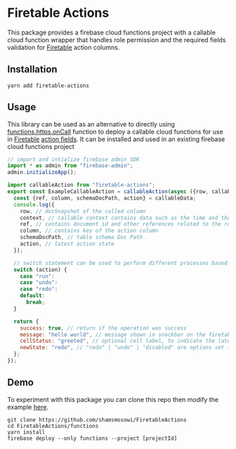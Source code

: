 # Firetable Actions


This package provides a firebase cloud functions project with a callable cloud function wrapper that handles role permission and the required fields validation for [Firetable](https://github.com/AntlerVC/firetable) action columns.

## Installation

```
yarn add firetable-actions
```

## Usage

This library can be used as an alternative to directly using [functions.https.onCall](https://firebase.google.com/docs/reference/functions/providers_https_#oncall) function to deploy a callable cloud functions for use in [Firetable](https://github.com/AntlerVC/firetable) [action fields](https://github.com/AntlerVC/firetable/wiki/Field-Types).
It can be installed and used in an existing firebase cloud functions project

```javascript 
// import and intialize firebase admin SDK
import * as admin from "firebase-admin";
admin.initializeApp();

import callableAction from "firetable-actions";
export const ExampleCallableAction = callableAction(async ({row, callableData, context}) =>{
  const {ref, column, schemaDocPath, action} = callableData;
  console.log({
    row, // docSnapshot of the called column
    context, // callable context contains data such as the time and the user running the action
    ref, // contains document id and other references related to the row
    column, // contains key of the action column
    schemaDocPath, // table schema Doc Path
    action, // latest action state
  });

  // switch statement can be used to perform different processes based on the state of the action cell
  switch (action) {
    case "run":
    case "undo":
    case "redo":
    default:
      break;
  }

  return {
    success: true, // return if the operation was success
    message: "hello world", // message shown in snackbar on the firetable ui after the completion of action
    cellStatus: "greeted", // optional cell label, to indicate the latest state of the cell/row
    newState: "redo", // "redo" | "undo" | "disabled" are options set the behavior of action button next time it runs
  };
});


```




## Demo

To experiment with this package you can clone this repo then modify the example [here](https://github.com/shamsmosowi/FiretableActions/blob/master/functions/src/index.ts).

```
git clone https://github.com/shamsmosowi/FiretableActions
cd FiretableActions/functions
yarn install
firebase deploy --only functions --project [projectId]
```
